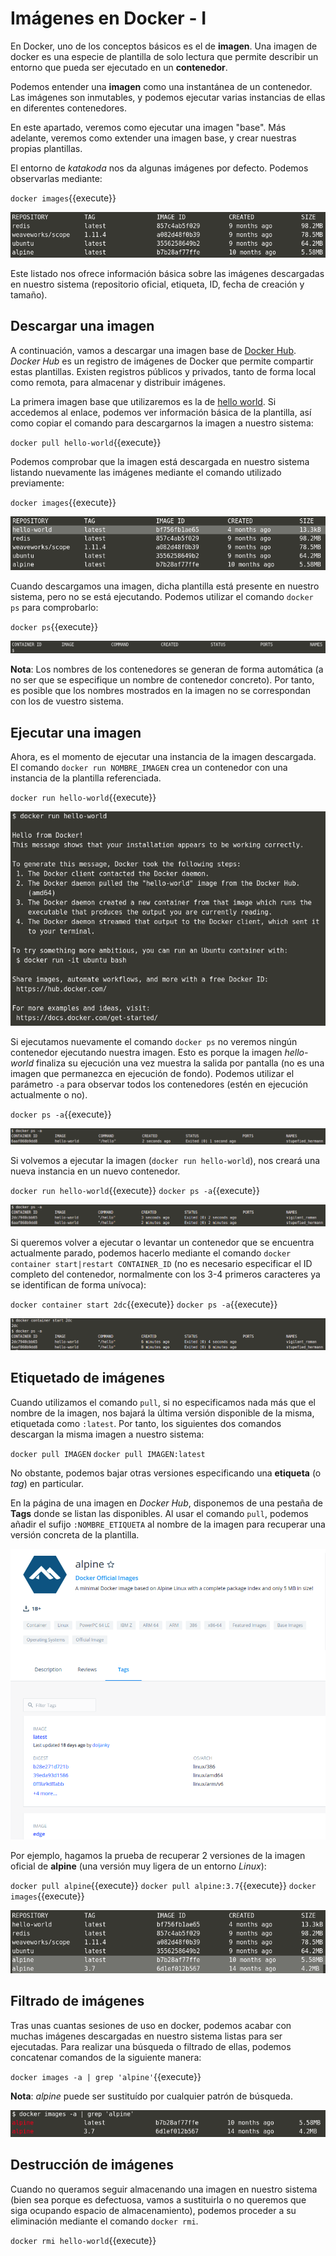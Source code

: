 
# Imágenes en Docker - I

En Docker, uno de los conceptos básicos es el de **imagen**. Una imagen de docker es una especie de plantilla de solo lectura que permite describir un entorno que pueda ser ejecutado en un **contenedor**.

Podemos entender una **imagen** como una instantánea de un contenedor. Las imágenes son inmutables, y podemos ejecutar varias instancias de ellas en diferentes contenedores.

En este apartado, veremos como ejecutar una imagen "base". Más adelante, veremos como extender una imagen base, y crear nuestras propias plantillas.

El entorno de *katakoda* nos da algunas imágenes por defecto. Podemos observarlas mediante:

`docker images`{{execute}}

![Default images](./assets/default_images.png)

Este listado nos ofrece información básica sobre las imágenes descargadas en nuestro sistema (repositorio oficial, etiqueta, ID, fecha de creación y tamaño).


## Descargar una imagen

A continuación, vamos a descargar una imagen base de [Docker Hub](https://hub.docker.com/). *Docker Hub* es un registro de imágenes de Docker que permite compartir estas plantillas. Existen registros públicos y privados, tanto de forma local como remota, para almacenar y distribuir imágenes.

La primera imagen base que utilizaremos es la de [hello world](https://hub.docker.com/_/hello-world). Si accedemos al enlace, podemos ver información básica de la plantilla, así como copiar el comando para descargarnos la imagen a nuestro sistema:

`docker pull hello-world`{{execute}}

Podemos comprobar que la imagen está descargada en nuestro sistema listando nuevamente las imágenes mediante el comando utilizado previamente:

`docker images`{{execute}}

![New hello-world image](./assets/hello-world_image.png)

Cuando descargamos una imagen, dicha plantilla está presente en nuestro sistema, pero no se está ejecutando. Podemos utilizar el comando `docker ps` para comprobarlo:

`docker ps`{{execute}}

![Running images](./assets/docker_ps.png)

**Nota**: Los nombres de los contenedores se generan de forma automática (a no ser que se especifique un nombre de contenedor concreto). Por tanto, es posible que los nombres mostrados en la imagen no se correspondan con los de vuestro sistema.


## Ejecutar una imagen

Ahora, es el momento de ejecutar una instancia de la imagen descargada. El comando `docker run NOMBRE_IMAGEN` crea un contenedor con una instancia de la plantilla referenciada.

`docker run hello-world`{{execute}}

![Run hello-world](./assets/docker_run_hello-world.png)

Si ejecutamos nuevamente el comando `docker ps` no veremos ningún contenedor ejecutando nuestra imagen. Esto es porque la imagen *hello-world* finaliza su ejecución una vez muestra la salida por pantalla (no es una imagen que permanezca en ejecución de fondo). Podemos utilizar el parámetro `-a` para observar todos los contenedores (estén en ejecución actualmente o no).

`docker ps -a`{{execute}}

![Docker ps -a (1)](./assets/docker_ps_-a_1.png)

Si volvemos a ejecutar la imagen (`docker run hello-world`), nos creará una nueva instancia en un nuevo contenedor.

`docker run hello-world`{{execute}}
`docker ps -a`{{execute}}

![Docker ps -a (2)](./assets/docker_ps_-a_2.png)

Si queremos volver a ejecutar o levantar un contenedor que se encuentra actualmente parado, podemos hacerlo mediante el comando `docker container start|restart CONTAINER_ID` (no es necesario especificar el ID completo del contenedor, normalmente con los 3-4 primeros caracteres ya se identifican de forma unívoca):

`docker container start 2dc`{{execute}}
`docker ps -a`{{execute}}

![Docker ps -a (3)](./assets/docker_ps_-a_3.png)


## Etiquetado de imágenes

Cuando utilizamos el comando `pull`, si no especificamos nada más que el nombre de la imagen, nos bajará la última versión disponible de la misma, etiquetada como `:latest`. Por tanto, los siguientes dos comandos descargan la misma imagen a nuestro sistema:

`docker pull IMAGEN`
`docker pull IMAGEN:latest`

No obstante, podemos bajar otras versiones especificando una **etiqueta** (o *tag*) en particular.

En la página de una imagen en *Docker Hub*, disponemos de una pestaña de **Tags** donde se listan las disponibles. Al usar el comando `pull`, podemos añadir el sufijo `:NOMBRE_ETIQUETA` al nombre de la imagen para recuperar una versión concreta de la plantilla.

![Etiquetas de la imagen *alpine*](./assets/alpine_tags.png)

Por ejemplo, hagamos la prueba de recuperar 2 versiones de la imagen oficial de **alpine** (una versión muy ligera de un entorno *Linux*):

`docker pull alpine`{{execute}}
`docker pull alpine:3.7`{{execute}}
`docker images`{{execute}}

![Varias versiones de la imagen *alpine*](./assets/alpine_images.png)


## Filtrado de imágenes

Tras unas cuantas sesiones de uso en docker, podemos acabar con muchas imágenes descargadas en nuestro sistema listas para ser ejecutadas. Para realizar una búsqueda o filtrado de ellas, podemos concatenar comandos de la siguiente manera:

`docker images -a | grep 'alpine'`{{execute}}

**Nota**: *alpine* puede ser sustituído por cualquier patrón de búsqueda.

![Filtrado por nombre de imágenes *alpine*](./assets/alpine_grep.png)


## Destrucción de imágenes

Cuando no queramos seguir almacenando una imagen en nuestro sistema (bien sea porque es defectuosa, vamos a sustituirla o no queremos que siga ocupando espacio de almacenamiento), podemos proceder a su eliminación mediante el comando `docker rmi`.

`docker rmi hello-world`{{execute}}
